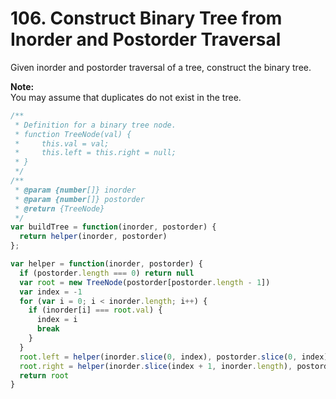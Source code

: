 # 106. Construct Binary Tree from Inorder and Postorder Traversal

Given inorder and postorder traversal of a tree, construct the binary tree.

**Note:**  
You may assume that duplicates do not exist in the tree.

```javascript
/**
 * Definition for a binary tree node.
 * function TreeNode(val) {
 *     this.val = val;
 *     this.left = this.right = null;
 * }
 */
/**
 * @param {number[]} inorder
 * @param {number[]} postorder
 * @return {TreeNode}
 */
var buildTree = function(inorder, postorder) {
  return helper(inorder, postorder)
};

var helper = function(inorder, postorder) {
  if (postorder.length === 0) return null
  var root = new TreeNode(postorder[postorder.length - 1])
  var index = -1
  for (var i = 0; i < inorder.length; i++) {
    if (inorder[i] === root.val) {
      index = i
      break
    }
  }
  root.left = helper(inorder.slice(0, index), postorder.slice(0, index))
  root.right = helper(inorder.slice(index + 1, inorder.length), postorder.slice(index, postorder.length - 1))
  return root
}
```
